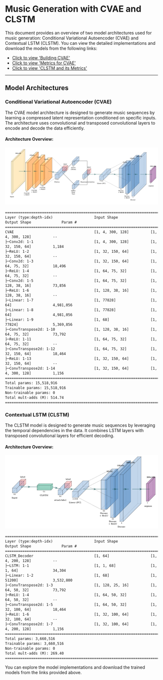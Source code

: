 # Music Generation with CVAE and CLSTM

This document provides an overview of two model architectures used for music generation: Conditional Variational Autoencoder (CVAE) and Contextual LSTM (CLSTM). You can view the detailed implementations and download the models from the following links:

- [Click to view 'Building CVAE'](https://www.kaggle.com/code/irohiwin/800-cvae-gen-music-1?scriptVersionId=222120120)
- [Click to view 'Metrics for CVAE'](https://www.kaggle.com/code/irohiwin/measure-uniqueness-of-generated-samples-cvae/)
- [Click to view 'CLSTM and its Metrics'](https://www.kaggle.com/code/irohiwin/600-clstm-decoder-gen-music-2)

---

## Model Architectures

### Conditional Variational Autoencoder (CVAE)

The CVAE model architecture is designed to generate music sequences by learning a compressed latent representation conditioned on specific inputs. The architecture uses convolutional and transposed convolutional layers to encode and decode the data efficiently.

#### Architecture Overview:

![CVAE Architecture](cvae.png)


```
===================================================================================================================
Layer (type:depth-idx)                   Input Shape               Output Shape              Param #
===================================================================================================================
CVAE                                     [1, 4, 300, 128]          [1, 4, 300, 128]          --
├─Conv2d: 1-1                            [1, 4, 300, 128]          [1, 32, 150, 64]          1,184
├─ReLU: 1-2                              [1, 32, 150, 64]          [1, 32, 150, 64]          --
├─Conv2d: 1-3                            [1, 32, 150, 64]          [1, 64, 75, 32]           18,496
├─ReLU: 1-4                              [1, 64, 75, 32]           [1, 64, 75, 32]           --
├─Conv2d: 1-5                            [1, 64, 75, 32]           [1, 128, 38, 16]          73,856
├─ReLU: 1-6                              [1, 128, 38, 16]          [1, 128, 38, 16]          --
├─Linear: 1-7                            [1, 77828]                [1, 64]                   4,981,056
├─Linear: 1-8                            [1, 77828]                [1, 64]                   4,981,056
├─Linear: 1-9                            [1, 68]                   [1, 77824]                5,369,856
├─ConvTranspose2d: 1-10                  [1, 128, 38, 16]          [1, 64, 75, 32]           73,792
├─ReLU: 1-11                             [1, 64, 75, 32]           [1, 64, 75, 32]           --
├─ConvTranspose2d: 1-12                  [1, 64, 75, 32]           [1, 32, 150, 64]          18,464
├─ReLU: 1-13                             [1, 32, 150, 64]          [1, 32, 150, 64]          --
├─ConvTranspose2d: 1-14                  [1, 32, 150, 64]          [1, 4, 300, 128]          1,156
===================================================================================================================
Total params: 15,518,916
Trainable params: 15,518,916
Non-trainable params: 0
Total mult-adds (M): 514.74
===================================================================================================================
```

### Contextual LSTM (CLSTM)

The CLSTM model is designed to generate music sequences by leveraging the temporal dependencies in the data. It combines LSTM layers with transposed convolutional layers for efficient decoding.

#### Architecture Overview:


![CLSTM Architecture](clstm_decoder.png)

```
===================================================================================================================
Layer (type:depth-idx)                   Input Shape               Output Shape              Param #
===================================================================================================================
CLSTM_Decoder                            [1, 64]                   [1, 4, 200, 128]          --
├─LSTM: 1-1                              [1, 1, 68]                [1, 1, 64]                34,304
├─Linear: 1-2                            [1, 68]                   [1, 51200]                3,532,800
├─ConvTranspose2d: 1-3                   [1, 128, 25, 16]          [1, 64, 50, 32]           73,792
├─ReLU: 1-4                              [1, 64, 50, 32]           [1, 64, 50, 32]           --
├─ConvTranspose2d: 1-5                   [1, 64, 50, 32]           [1, 32, 100, 64]          18,464
├─ReLU: 1-6                              [1, 32, 100, 64]          [1, 32, 100, 64]          --
├─ConvTranspose2d: 1-7                   [1, 32, 100, 64]          [1, 4, 200, 128]          1,156
===================================================================================================================
Total params: 3,660,516
Trainable params: 3,660,516
Non-trainable params: 0
Total mult-adds (M): 269.40
===================================================================================================================
```

You can explore the model implementations and download the trained models from the links provided above.

